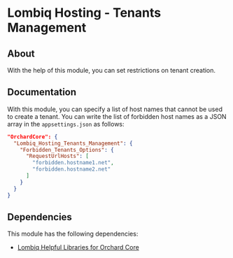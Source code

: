 # Lombiq Hosting - Tenants Management



## About

With the help of this module, you can set restrictions on tenant creation.


## Documentation

With this module, you can specify a list of host names that cannot be used to create a tenant.  You can write the list of forbidden host names as a JSON array in the `appsettings.json` as follows:

```json
"OrchardCore": {
  "Lombiq_Hosting_Tenants_Management": {
    "Forbidden_Tenants_Options": {
      "RequestUrlHosts": [
        "forbidden.hostname1.net",
        "forbidden.hostname2.net"
      ]
    }
  }  
}
```


## Dependencies 

This module has the following dependencies:

- [Lombiq Helpful Libraries for Orchard Core](https://github.com/Lombiq/Helpful-Libraries)
